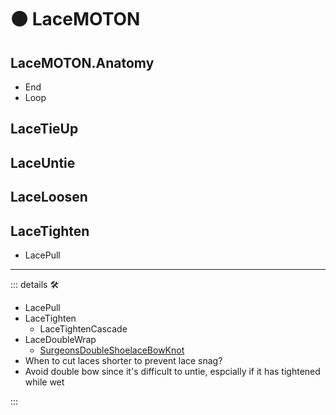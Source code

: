 # 🟠 <motor>LaceMOTON</motor>

## LaceMOTON.Anatomy

- End
- Loop

## LaceTieUp

## LaceUntie

## LaceLoosen

## LaceTighten

- LacePull

---

<!-- =================================================== -->
<!-- =================================================== -->
<!-- =================================================== -->
<!-- =================================================== -->
<!-- =================================================== -->
::: details 🛠

- LacePull
- LaceTighten
    - LaceTightenCascade
- LaceDoubleWrap
    - [SurgeonsDoubleShoelaceBowKnot](https://www.animatedknots.com/shoelace-bow-knot-surgeons)
- When to cut laces shorter to prevent lace snag?
- Avoid double bow since it's difficult to untie, espcially if it has tightened while wet

:::
